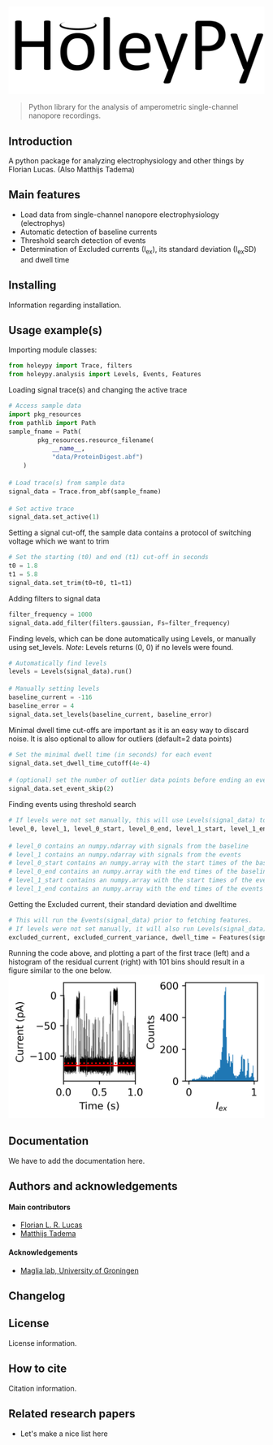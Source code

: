 ![HoleyPy](./img/HoleyPy.png)
> Python library for the analysis of amperometric single-channel nanopore recordings.

## Introduction
A python package for analyzing electrophysiology and other things by Florian Lucas.
(Also Matthijs Tadema)

## Main features
* Load data from single-channel nanopore electrophysiology (electrophys)
* Automatic detection of baseline currents
* Threshold search detection of events
* Determination of Excluded currents (I<sub>ex</sub>), its standard deviation (I<sub>ex</sub>SD) and dwell time

## Installing
Information regarding installation.

## Usage example(s)
Importing module classes:
````python
from holeypy import Trace, filters
from holeypy.analysis import Levels, Events, Features
````
Loading signal trace(s) and changing the active trace
````python
# Access sample data
import pkg_resources
from pathlib import Path
sample_fname = Path(
        pkg_resources.resource_filename(
            __name__,
            "data/ProteinDigest.abf")
    )

# Load trace(s) from sample data
signal_data = Trace.from_abf(sample_fname)

# Set active trace
signal_data.set_active(1)
````
Setting a signal cut-off, the sample data contains a protocol of switching voltage which we want to trim
````python
# Set the starting (t0) and end (t1) cut-off in seconds
t0 = 1.8
t1 = 5.8
signal_data.set_trim(t0=t0, t1=t1)
````
Adding filters to signal data
````python
filter_frequency = 1000
signal_data.add_filter(filters.gaussian, Fs=filter_frequency)
````
Finding levels, which can be done automatically using Levels, or manually using set_levels.
*Note*: Levels returns (0, 0) if no levels were found. 
````python
# Automatically find levels
levels = Levels(signal_data).run()

# Manually setting levels
baseline_current = -116
baseline_error = 4
signal_data.set_levels(baseline_current, baseline_error)
````
Minimal dwell time cut-offs are important as it is an easy way to discard noise. It is also optional to allow for outliers (default=2 data points)
````python
# Set the minimal dwell time (in seconds) for each event
signal_data.set_dwell_time_cutoff(4e-4)

# (optional) set the number of outlier data points before ending an event (default=2)
signal_data.set_event_skip(2)
````

Finding events using threshold search
````python
# If levels were not set manually, this will use Levels(signal_data) to determine them.
level_0, level_1, level_0_start, level_0_end, level_1_start, level_1_end = Events(signal_data).run()

# level_0 contains an numpy.ndarray with signals from the baseline
# level_1 contains an numpy.ndarray with signals from the events
# level_0_start contains an numpy.array with the start times of the baseline
# level_0_end contains an numpy.array with the end times of the baseline
# level_1_start contains an numpy.array with the start times of the events
# level_1_end contains an numpy.array with the end times of the events
````
Getting the Excluded current, their standard deviation and dwelltime
````python
# This will run the Events(signal_data) prior to fetching features.
# If levels were not set manually, it will also run Levels(signal_data) to determine them.
excluded_current, excluded_current_variance, dwell_time = Features(signal_data).run()
````
Running the code above, and plotting a part of the first trace (left) and a histogram of the residual current (right) 
with 101 bins should result in a figure similar to the one below.
![test_sample](./nanolyse/tests/data/test_README_Trace_Iex.png)

## Documentation
We have to add the documentation here.

## Authors and acknowledgements
#### Main contributors
* [Florian L. R. Lucas](https://www.rug.nl/staff/f.l.r.lucas/ "University of Groningen staff page")
* [Matthijs Tadema](https://www.rug.nl/staff/m.j.tadema/ "University of Groningen staff page")

#### Acknowledgements
* [Maglia lab, University of Groningen](https://sites.google.com/a/rug.nl/maglia-lab-groningen/ "University of Groningen Maglia lab page")

## Changelog

## License
License information.

## How to cite
Citation information.

## Related research papers
* Let's make a nice list here